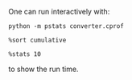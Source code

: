One can run interactively with:
```
python -m pstats converter.cprof

%sort cumulative

%stats 10
```
to show the run time.

